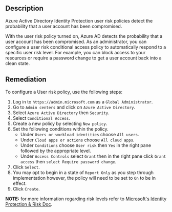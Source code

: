 ## Description

Azure Active Directory Identity Protection user risk policies detect the probability that a user account has been compromised.

With the user risk policy turned on, Azure AD detects the probability that a user account has been compromised. As an administrator, you can configure a user risk conditional access policy to automatically respond to a specific user risk level. For example, you can block access to your resources or require a password change to get a user account back into a clean state.

## Remediation

To configure a User risk policy, use the following steps:

1. Log in to `https://admin.microsoft.com` as a `Global Administrator`.
2. Go to `Admin centers` and click on `Azure Active Directory`.
3. Select `Azure Active Directory` then `Security`.
4. Select `Conditional Access`.
5. Create a new policy by selecting `New policy`.
6. Set the following conditions within the policy.
   - Under `Users or workload identities` choose `All users`.
   - Under `Cloud apps or actions` choose `All cloud apps`.
   - Under `Conditions` choose `User risk` then `Yes` in the right pane followed by the appropriate level.
   - Under `Access Controls` select `Grant` then in the right pane click `Grant access` then `select Require password change`.
7. Click `Select`.
8. You may opt to begin in a state of `Report Only` as you step through implementation however, the policy will need to be set to `On` to be in effect.
9. Click `Create`.

**NOTE:** for more information regarding risk levels refer to [Microsoft's Identity Protection & Risk Doc](https://docs.microsoft.com/en-us/azure/active-directory/identity-protection/concept-identity-protection-risks).
